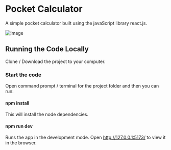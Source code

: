 # Pocket Calculator

A simple pocket calculator built using the javaScript library react.js.

![image](https://github.com/johnnyd81/calculator/assets/95863021/5525888e-41fd-4bec-becd-e72e448ce18f)

## Running the Code Locally
Clone / Download the project to your computer.

### Start the code
Open command prompt / terminal for the project folder and then you can run:

#### npm install
This will install the node dependencies.

#### npm run dev
Runs the app in the development mode.
Open http://127.0.0.1:5173/ to view it in the browser.

